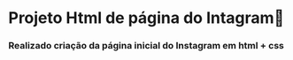 #	Projeto Html de página do Intagram:page_with_curl:

###	Realizado criação da página inicial do Instagram em html + css